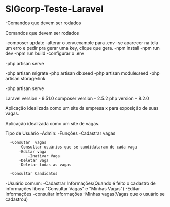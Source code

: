 # SIGcorp-Teste-Laravel


-Comandos que devem ser rodados

Comandos que devem ser rodados

-composer update
-alterar o .env.example para .env
-se aparecer na tela um erro e pedir pra gerar uma key, clique que gera.
-npm install
-npm run dev
-npm run build
-configurar o .env


-php artisan serve

-php artisan migrate
-php artisan db:seed
-php artisan module:seed
-php artisan storage:link

-php artisan serve



Laravel version - 9.51.0
composer version - 2.5.2
php version - 8.2.0




Aplicação idealizada como um site da empresa x para exposição de suas vagas.

Aplicação idealizada como um site de vagas.

Tipo de Usuário 
-Admin: 
    -Funções
      -Cadastrar vagas
      
      -Consutar  vagas
          -Consultar usuários que se candidataram de cada vaga
          -Editar vaga
              -Inativar Vaga
          -Deletar vaga
          -Deletar todas as vagas
          
      -Consultar Candidatos
-Usuário comum:
      -Cadastrar Informações(Quando é feito o cadastro de informações libera "Consultar Vagas" e "Minhas Vagas")
      -Editar Informações
      -consultar Informações
      -Minhas vagas(Vagas que o usuário se cadastrou)
 
